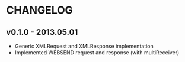 # CHANGELOG

## v0.1.0 - 2013.05.01

* Generic XMLRequest and XMLResponse implementation
* Implemented WEBSEND request and response (with multiReceiver)
